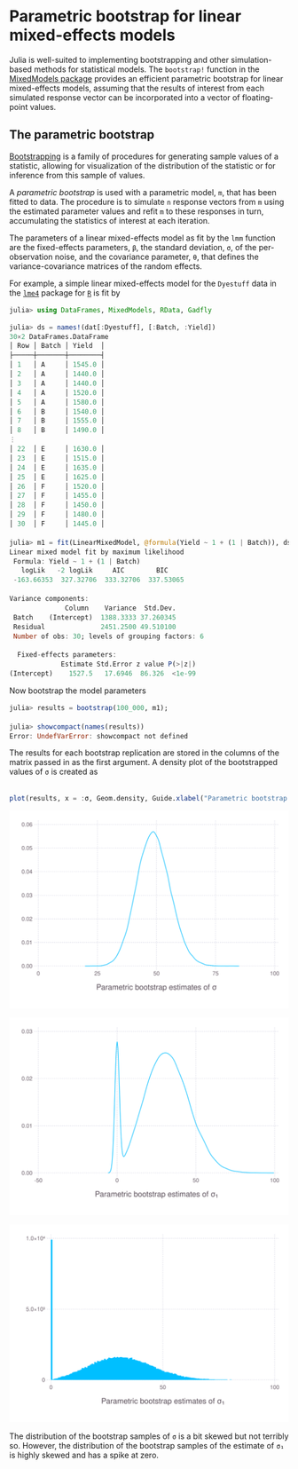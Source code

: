 # Parametric bootstrap for linear mixed-effects models

Julia is well-suited to implementing bootstrapping and other simulation-based methods for statistical models.
The `bootstrap!` function in the [MixedModels package](https://github.com/dmbates/MixedModels.jl) provides
an efficient parametric bootstrap for linear mixed-effects models, assuming that the results of interest
from each simulated response vector can be incorporated into a vector of floating-point values.

## The parametric bootstrap

[Bootstrapping](https://en.wikipedia.org/wiki/Bootstrapping_(statistics)) is a family of procedures
for generating sample values of a statistic, allowing for visualization of the distribution of the
statistic or for inference from this sample of values.

A _parametric bootstrap_ is used with a parametric model, `m`, that has been fitted to data.
The procedure is to simulate `n` response vectors from `m` using the estimated parameter values
and refit `m` to these responses in turn, accumulating the statistics of interest at each iteration.

The parameters of a linear mixed-effects model as fit by the `lmm` function are the fixed-effects
parameters, `β`, the standard deviation, `σ`, of the per-observation noise, and the covariance
parameter, `θ`, that defines the variance-covariance matrices of the random effects.

For example, a simple linear mixed-effects model for the `Dyestuff` data in the [`lme4`](http://github.com/lme4/lme4)
package for [`R`](https://www.r-project.org) is fit by
````julia
julia> using DataFrames, MixedModels, RData, Gadfly

````




````julia
julia> ds = names!(dat[:Dyestuff], [:Batch, :Yield])
30×2 DataFrames.DataFrame
│ Row │ Batch │ Yield  │
├─────┼───────┼────────┤
│ 1   │ A     │ 1545.0 │
│ 2   │ A     │ 1440.0 │
│ 3   │ A     │ 1440.0 │
│ 4   │ A     │ 1520.0 │
│ 5   │ A     │ 1580.0 │
│ 6   │ B     │ 1540.0 │
│ 7   │ B     │ 1555.0 │
│ 8   │ B     │ 1490.0 │
⋮
│ 22  │ E     │ 1630.0 │
│ 23  │ E     │ 1515.0 │
│ 24  │ E     │ 1635.0 │
│ 25  │ E     │ 1625.0 │
│ 26  │ F     │ 1520.0 │
│ 27  │ F     │ 1455.0 │
│ 28  │ F     │ 1450.0 │
│ 29  │ F     │ 1480.0 │
│ 30  │ F     │ 1445.0 │

julia> m1 = fit(LinearMixedModel, @formula(Yield ~ 1 + (1 | Batch)), ds)
Linear mixed model fit by maximum likelihood
 Formula: Yield ~ 1 + (1 | Batch)
   logLik   -2 logLik     AIC        BIC    
 -163.66353  327.32706  333.32706  337.53065

Variance components:
              Column    Variance  Std.Dev. 
 Batch    (Intercept)  1388.3333 37.260345
 Residual              2451.2500 49.510100
 Number of obs: 30; levels of grouping factors: 6

  Fixed-effects parameters:
             Estimate Std.Error z value P(>|z|)
(Intercept)    1527.5   17.6946  86.326  <1e-99


````





Now bootstrap the model parameters
````julia
julia> results = bootstrap(100_000, m1);

julia> showcompact(names(results))
Error: UndefVarError: showcompact not defined

````




The results for each bootstrap replication are stored in the columns of the matrix passed in as the first
argument.  A density plot of the bootstrapped values of `σ` is created as
````julia

plot(results, x = :σ, Geom.density, Guide.xlabel("Parametric bootstrap estimates of σ"))
````


![Density of parametric bootstrap estimates of σ from model m1](./assets//bootstrap_6_1.svg)

![Density of parametric bootstrap estimates of σ₁ from model m1](./assets//bootstrap_7_1.svg)

![Histogram of parametric bootstrap estimates of σ₁ from model m1](./assets//bootstrap_8_1.svg)



The distribution of the bootstrap samples of `σ` is a bit skewed but not terribly so.  However, the
distribution of the bootstrap samples of the estimate of `σ₁` is highly skewed and has a spike at
zero.
